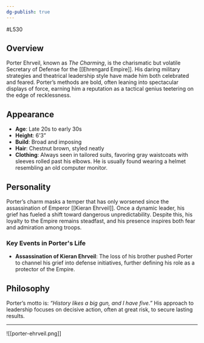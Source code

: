 ```yaml
---
dg-publish: true
---
```

#L530
## Overview

Porter Ehrveil, known as _The Charming_, is the charismatic but volatile Secretary of Defense for the [[Ehrengard Empire]]. His daring military strategies and theatrical leadership style have made him both celebrated and feared. Porter’s methods are bold, often leaning into spectacular displays of force, earning him a reputation as a tactical genius teetering on the edge of recklessness.

## Appearance

- **Age**: Late 20s to early 30s
- **Height**: 6’3”
- **Build**: Broad and imposing
- **Hair**: Chestnut brown, styled neatly
- **Clothing**: Always seen in tailored suits, favoring gray waistcoats with sleeves rolled past his elbows. He is usually found wearing a helmet resembling an old computer monitor.

## Personality

Porter’s charm masks a temper that has only worsened since the assassination of Emperor [[Kieran Ehrveil]]. Once a dynamic leader, his grief has fueled a shift toward dangerous unpredictability. Despite this, his loyalty to the Empire remains steadfast, and his presence inspires both fear and admiration among troops.

### Key Events in Porter's Life

- **Assassination of Kieran Ehrveil**: The loss of his brother pushed Porter to channel his grief into defense initiatives, further defining his role as a protector of the Empire.

## Philosophy

Porter’s motto is: _“History likes a big gun, and I have five.”_ His approach to leadership focuses on decisive action, often at great risk, to secure lasting results.

---

![[porter-ehrveil.png]]